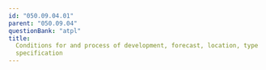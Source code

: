 ```yaml
---
id: "050.09.04.01"
parent: "050.09.04"
questionBank: "atpl"
title:
  Conditions for and process of development, forecast, location, type
  specification
---
```

